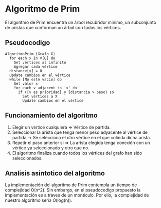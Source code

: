 # Algoritmo de Prim

El algoritmo de Prim encuentra un árbol recubridor minimo, un subconjunto de aristas que conforman un árbol
con todos los vértices. 

## Pseudocodigo
``` [python]
AlgoritmoPrim (Grafo G)
  for each x in V[G] do
    Set vértices al infinito
    Agregar cada vértice
  distance[x] = 0
  Update cambios en el vértice
  while [No esté vacío] do
    Set valor x
    for each v adjacent to 'x' do
      if ([v es prioridad] y [distancia > peso) so
        Set vértices a X
        Update cambios en el vértice
```

## Funcionamiento del algoritmo
1. Elegir un vértice cualquiera => Vértice de partida.
2. Seleccionar la arista que tenga menor peso adyacente al vértice de partida -> Se selecciona el otro vértice en el que colinda dicha arista.
3. Repetir el paso anterior si => La arista elegida tenga conexión con un vértice ya seleccionado y otro que no.
5. El algoritmo finaliza cuando todos los vértices del grafo han sido seleccionados.

## Analisis asintotico del algoritmo
La implementación del algoritmo de Prim contempla un tiempo de complejidad O(n^2). 
Sin embargo, en el pseudocodigo propuesto la implementación es a traves de un montículo. Por ello, la complejidad de nuestro algoritmo sería O(log(n)).
